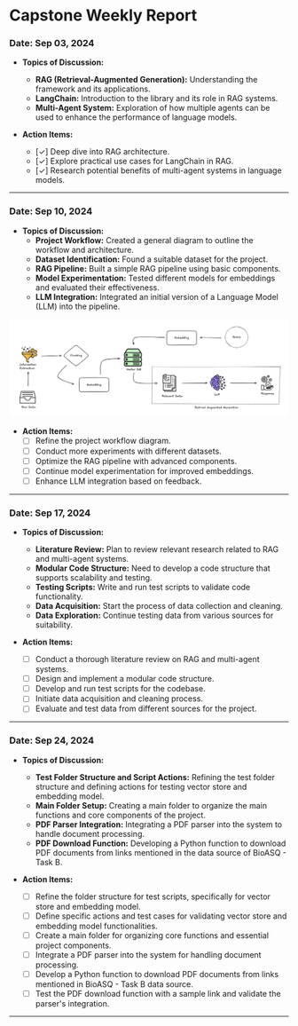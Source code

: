 # Capstone Weekly Report

### Date: Sep 03, 2024
- **Topics of Discussion:**
    - **RAG (Retrieval-Augmented Generation):** Understanding the framework and its applications.
    - **LangChain:** Introduction to the library and its role in RAG systems.
    - **Multi-Agent System:** Exploration of how multiple agents can be used to enhance the performance of language models.

- **Action Items:**
    * [&check;] Deep dive into RAG architecture.
    * [&check;] Explore practical use cases for LangChain in RAG.
    * [&check;] Research potential benefits of multi-agent systems in language models.

---

### Date: Sep 10, 2024
- **Topics of Discussion:**
    - **Project Workflow:** Created a general diagram to outline the workflow and architecture.
    - **Dataset Identification:** Found a suitable dataset for the project.
    - **RAG Pipeline:** Built a simple RAG pipeline using basic components.
    - **Model Experimentation:** Tested different models for embeddings and evaluated their effectiveness.
    - **LLM Integration:** Integrated an initial version of a Language Model (LLM) into the pipeline.

![Basic RAG Diagram](Basic_Rag.png)

- **Action Items:**
    * [ ] Refine the project workflow diagram.
    * [ ] Conduct more experiments with different datasets.
    * [ ] Optimize the RAG pipeline with advanced components.
    * [ ] Continue model experimentation for improved embeddings.
    * [ ] Enhance LLM integration based on feedback.

---

### Date: Sep 17, 2024
- **Topics of Discussion:**
    - **Literature Review:** Plan to review relevant research related to RAG and multi-agent systems.
    - **Modular Code Structure:** Need to develop a code structure that supports scalability and testing.
    - **Testing Scripts:** Write and run test scripts to validate code functionality.
    - **Data Acquisition:** Start the process of data collection and cleaning.
    - **Data Exploration:** Continue testing data from various sources for suitability.

- **Action Items:**
    * [ ] Conduct a thorough literature review on RAG and multi-agent systems.
    * [ ] Design and implement a modular code structure.
    * [ ] Develop and run test scripts for the codebase.
    * [ ] Initiate data acquisition and cleaning process.
    * [ ] Evaluate and test data from different sources for the project.

---

### Date: Sep 24, 2024
- **Topics of Discussion:**
    - **Test Folder Structure and Script Actions:** Refining the test folder structure and defining actions for testing vector store and embedding model.
    - **Main Folder Setup:** Creating a main folder to organize the main functions and core components of the project.
    - **PDF Parser Integration:** Integrating a PDF parser into the system to handle document processing.
    - **PDF Download Function:** Developing a Python function to download PDF documents from links mentioned in the data source of BioASQ - Task B.

- **Action Items:**
    * [ ] Refine the folder structure for test scripts, specifically for vector store and embedding model.
    * [ ] Define specific actions and test cases for validating vector store and embedding model functionalities.
    * [ ] Create a main folder for organizing core functions and essential project components.
    * [ ] Integrate a PDF parser into the system for handling document processing.
    * [ ] Develop a Python function to download PDF documents from links mentioned in BioASQ - Task B data source.
    * [ ] Test the PDF download function with a sample link and validate the parser's integration.

---

